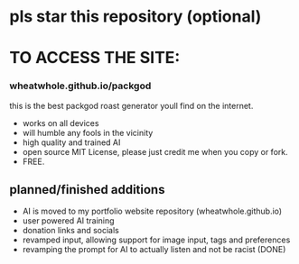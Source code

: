 # pls star this repository (optional)
# TO ACCESS THE SITE: 
### wheatwhole.github.io/packgod
this is the best packgod roast generator youll find on the internet.
- works on all devices 
- will humble any fools in the vicinity
- high quality and trained AI
- open source MIT License, please just credit me when you copy or fork.
- FREE.
## planned/finished additions
- AI is moved to my portfolio website repository (wheatwhole.github.io)
- user powered AI training 
- donation links and socials
- revamped input, allowing support for image input, tags and preferences
- revamping the prompt for AI to actually listen and not be racist (DONE)

